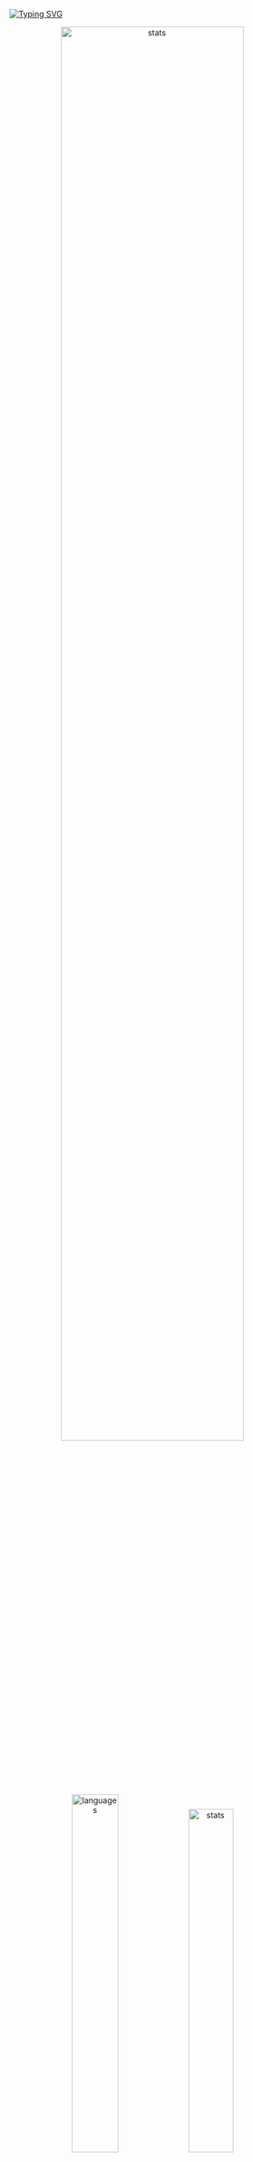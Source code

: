 <a href="https://git.io/typing-svg"><img src="https://readme-typing-svg.demolab.com?font=Fira+Code&size=50&duration=3000&color=9745F5&center=true&multiline=true&repeat=false&random=false&width=1000&height=150&lines=Hi!+I'm+Vanya;Python+Fullstack+Developer" alt="Typing SVG" /></a>
<div align="center">
  <img src="http://github-readme-streak-stats.herokuapp.com?user=schr1k&theme=midnight-purple&hide_border=true&border_radius=0&date_format=j%20M%5B%20Y%5D&card_width=500&dates=9745F5&background=020202&border=9745F5&stroke=9745F5&ring=9745F5&fire=9745F5&currStreakNum=9745F5&sideNums=9745F5&currStreakLabel=9745F5&sideLabels=9745F5&excludeDaysLabel=9745F5" alt="stats" width=80%/>
</div>
<div align="center">
  <img src="https://github-readme-stats.vercel.app/api/top-langs/?username=schr1k&hide_border=true&bg_color=020202&text_color=9745F5&title_color=9745F5&layout=compact" alt="languages" width=40.25%>
  <img src="https://github-readme-stats.vercel.app/api?username=schr1k&show_icons=true&hide_border=true&bg_color=020202&text_color=9745F5&title_color=9745F5&icon_color=9745F5&hide_rank=true&hide=contribs,issues" alt="stats" width=39.4%/>
</div>
<div align="center">
  <h1>Skills:</h1>
  <img src="https://skillicons.dev/icons?i=py,postgres,html,css,js,ts,react,next,git,linux" alt="skills" width=80%>
</div>

---
<!--START_SECTION:waka-->
**🐱 My GitHub Data** 

> 📦 85.0 kB Used in GitHub's Storage 
 > 
> 🏆 792 Contributions in the Year 2023
 > 
> 💼 Opted to Hire
 > 
> 📜 9 Public Repositories 
 > 
> 🔑 15 Private Repositories 
 > 
📊 **This Week I Spent My Time On** 

```text
🕑︎ Time Zone: Europe/Moscow

💬 Programming Languages: 
Python                   14 hrs 50 mins      ██████████████░░░░░░░░░░░   57.43 % 
Markdown                 4 hrs 6 mins        ████░░░░░░░░░░░░░░░░░░░░░   15.91 % 
HTML                     2 hrs 10 mins       ██░░░░░░░░░░░░░░░░░░░░░░░   08.44 % 
Other                    1 hr 12 mins        █░░░░░░░░░░░░░░░░░░░░░░░░   04.66 % 
Log                      40 mins             █░░░░░░░░░░░░░░░░░░░░░░░░   02.64 % 

🔥 Editors: 
PyCharm                  16 hrs 41 mins      ████████████████░░░░░░░░░   64.59 % 
Obsidian                 4 hrs 56 mins       █████░░░░░░░░░░░░░░░░░░░░   19.14 % 
WebStorm                 3 hrs 6 mins        ███░░░░░░░░░░░░░░░░░░░░░░   12.06 % 
Vim                      1 hr 5 mins         █░░░░░░░░░░░░░░░░░░░░░░░░   04.21 % 

💻 Operating System: 
Windows                  24 hrs 44 mins      ████████████████████████░   95.79 % 
Linux                    1 hr 5 mins         █░░░░░░░░░░░░░░░░░░░░░░░░   04.21 % 
```

**I Mostly Code in Python** 

```text
Python                   20 repos            █████████████████░░░░░░░░   68.97 % 
HTML                     3 repos             ███░░░░░░░░░░░░░░░░░░░░░░   10.34 % 
TypeScript               3 repos             ███░░░░░░░░░░░░░░░░░░░░░░   10.34 % 
JavaScript               2 repos             ██░░░░░░░░░░░░░░░░░░░░░░░   06.90 % 
Lasso                    1 repo              █░░░░░░░░░░░░░░░░░░░░░░░░   03.45 % 
```




 Last Updated on 22/11/2023 20:56:27 UTC
<!--END_SECTION:waka-->
